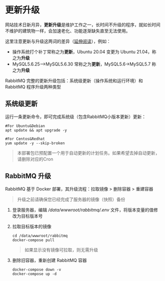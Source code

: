 # 更新升级

网站技术日新月异，**更新升级**是维护工作之一，长时间不升级的程序，就如长时间不维护的建筑物一样，会加速老化、功能逐渐缺失直至无法使用。  

这里注意更新与升级这两词的差异（[延伸阅读](https://support.websoft9.com/docs/faq/zh/tech-upgrade.html#更新-vs-升级)），例如：
- 操作系统打个补丁常称之为**更新**，Ubuntu 20.04 变更为 Ubuntu 21.04，称之为**升级**
- MySQL5.6.25-->MySQL5.6.30 常称之为**更新**，MySQL5.6->MySQL5.7 称之为**升级**

RabbitMQ 完整的更新升级包括：系统级更新（操作系统和运行环境）和 RabbitMQ 程序升级两种类型

## 系统级更新

运行一条更新命令，即可完成系统级（包含RabbitMQ小版本更新）更新：

``` shell
#For Ubuntu&Debian
apt update && apt upgrade -y

#For Centos&Redhat
yum update -y --skip-broken
```
> 本部署包已预配置一个用于自动更新的计划任务。如果希望去掉自动更新，请删除对应的Cron


## RabbitMQ 升级

RabbitMQ 基于 Docker 部署，其升级流程：拉取镜像 > 删除容器 > 重建容器

> 升级之前请确保您已经完成了服务器的镜像（快照）备份

1. 登录服务器，编辑 */data/wwwroot/rabbitmq/.env* 文件，将版本变量的值修改为目标版本号

2. 拉取目标版本的镜像
   ```
   cd /data/wwwroot/rabbitmq
   docker-compose pull
   ```
   > 如果显示没有镜像可拉取，则无需升级

3. 删除旧容器，重新创建 RabbitMQ 容器
    ```
    docker-compose down -v
    docker-compose up -d
    ```
